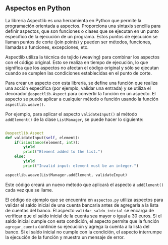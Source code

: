 ## Aspectos en Python

La librería Aspectlib es una herramienta en Python que permite la programación orientada a aspectos. Proporciona una sintaxis sencilla para definir aspectos, que son funciones o clases que se ejecutan en un punto específico de la ejecución de un programa. Estos puntos de ejecución se llaman puntos de corte (join points) y pueden ser métodos, funciones, llamadas a funciones, excepciones, etc.

Aspectlib utiliza la técnica de tejido (weaving) para combinar los aspectos con el código original. Esto se realiza en tiempo de ejecución, lo que significa que los aspectos no afectan el código original y sólo se ejecutan cuando se cumplen las condiciones establecidas en el punto de corte.

Para crear un aspecto con esta librería, se define una función que realiza una acción específica (por ejemplo, validar una entrada) y se utiliza el decorador `@aspectlib.Aspect` para convertir la función en un aspecto. El aspecto se puede aplicar a cualquier método o función usando la función `aspectlib.weave()`.

Por ejemplo, para aplicar el aspecto `validateInput()` al método `addElement()` de la clase `ListManager`, se puede hacer lo siguiente:

```python

@aspectlib.Aspect
def validateInput(self, element):
    if(isinstance(element, int)):
        yield
        print("Element added to the list.")
    else:
        yield
        print("Invalid input: element must be an integer.")

aspectlib.weave(ListManager.addElement, validateInput)
```



Este código creará un nuevo método que aplicará el aspecto a `addElement()` cada vez que se llame.


El código de ejemplo que se encuentra en `aspectos.py` utiliza aspectos para validar el saldo inicial de una cuenta bancaria antes de agregarla a la lista de cuentas del banco. El aspecto `validar_saldo_inicial` se encarga de verificar que el saldo inicial de la cuenta sea mayor o igual a 30 euros. Si el saldo inicial cumple con esta condición, el aspecto permite que la función `agregar_cuenta` continúe su ejecución y agrega la cuenta a la lista del banco. Si el saldo inicial no cumple con la condición, el aspecto interrumpe la ejecución de la función y muestra un mensaje de error.
